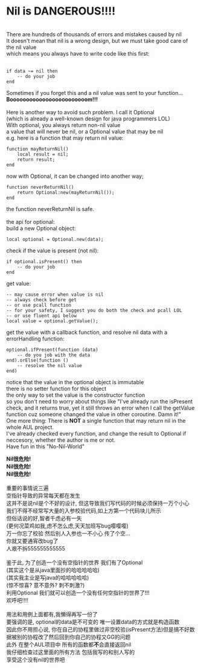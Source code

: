 # Nil is DANGEROUS!!!!
<br />
There are hundreds of thousands of errors and mistakes caused by nil<br />
It doesn't mean that nil is a wrong design, but we must take good care of the nil value<br />
which means you always have to write code like this first: <br /><br />

    if data ~= nil then
        -- do your job 
    end

Sometimes if you forget this and a nil value was sent to your function...<br />
<b> Boooooooooooooooooooooooom!!! </b> <br />
<br />
Here is another way to avoid such problem. I call it Optional<br />
(which is already a well-known design for java programmers LOL)<br />
With optional, you always return non-nil value <br />
a value that will never be nil, or a Optional value that may be nil<br />
e.g. here is a function that may return nil value: 

    function mayReturnNil() 
        local result = nil;
        return result;
    end
    
now with Optional, it can be changed into another way;

    function neverReturnNil()
        return Optional:new(mayReturnNil());
    end
    
the function neverReturnNil is safe.<br />
<br />
the api for optional:<br />
build a new Optional object:

    local optional = Optional.new(data);

check if the value is present (not nil):

    if optional.isPresent() then
        -- do your job
    end
    
get value:

    -- may cause error when value is nil
    -- always check before get
    -- or use pcall function
    -- for your safety, I suggest you do both the check and pcall LOL
    -- or use fluent api below
    local value = optional.getValue();
    
get the value with a callback function, and resolve nil data with a errorHandling function:

    optional.ifPresent(function (data) 
        -- do you job with the data
    end).orElse(function () 
        -- resolve the nil value
    end)

notice that the value in the optional object is immutable<br />
there is no setter function for this object<br />
the only way to set the value is the constructor function<br />
so you don't need to worry about things like "I've already run the isPresent check, and it returns true, yet it still throws an error when I call the getValue function cuz someone changed the value in other coroutine. Damn it!"<br />
One more thing: There is <b>NOT</b> a single function that may return nil in the whole AUL project.<br />
I've already checked every function, and change the result to Optional if neccesory, whether the author is me or not.<br />
Have fun in this "No-Nil-World"<br />

<b>Nil很危险!</b><br />
<b>Nil很危险!</b><br />
<b>Nil很危险!</b><br />
<br />
重要的事情说三遍<br />
空指针导致的异常每天都在发生<br />
这并不是说nil是个不好的设计, 但这导致我们写代码的时候必须保持一万个小心<br />
我们不得不经常写大量的入参校验代码,如上方第一个代码块儿所示<br />
但俗话说的好,智者千虑必有一失<br />
(更何况菜鸡如我,虑不怎么虑,天天加班写bug嘤嘤嘤)<br />
万一你忘了校验 然后别人入参也一不小心 传了个空...<br />
你就又要通宵改bug了<br />
人艰不拆555555555555<br />
<br />
鉴于此, 为了创造一个没有空指针的世界 我们有了Optional<br />
(其实这个是从java里面抄的哈哈哈哈哈)<br />
(其实我主业是写java的哈哈哈哈哈)<br />
(惊不惊喜? 意不意外? 刺不刺激?)<br />
利用Optional 我们就可以创造一个没有任何空指针的世界了!!!<br />
欢呼吧!!!!<br />
<br />
用法和用例上面都有,我懒得再写一份了<br />
要强调的是, optional的data是不可变的 唯一设置data的方式就是构造函数<br />
因此你不用担心说, 你在自己的协程里做过非空校验(isPresent方法)但是搞不好数据被别的协程改了然后回到你自己的协程又GG的问题<br />
此外 在整个AUL项目中 所有的函数都<b>不</b>会直接返回nil<br />
我仔细检查过这里面的所有方法 包括我写的和别人写的<br />
享受这个没有nil的世界吧<br />
